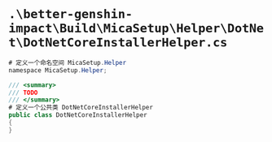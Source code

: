 # `.\better-genshin-impact\Build\MicaSetup\Helper\DotNet\DotNetCoreInstallerHelper.cs`

```cs
# 定义一个命名空间 MicaSetup.Helper
﻿namespace MicaSetup.Helper;

/// <summary>
/// TODO
/// </summary>
# 定义一个公共类 DotNetCoreInstallerHelper
public class DotNetCoreInstallerHelper
{
}
```